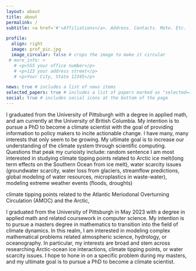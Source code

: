 ```yaml
---
layout: about
title: about
permalink: /
subtitle: <a href='#'>Affiliations</a>. Address. Contacts. Moto. Etc.

profile:
  align: right
  image: prof_pic.jpg
  image_circular: false # crops the image to make it circular
 # more_info: >
   # <p>555 your office number</p>
   # <p>123 your address street</p>
   # <p>Your City, State 12345</p>

news: true # includes a list of news items
selected_papers: true # includes a list of papers marked as "selected={true}"
social: true # includes social icons at the bottom of the page
---
```


I graduated from the University of Pittsburgh with a degree in applied math, and am currently at the University of British Columbia. My intention is to pursue a PhD to become a climate scientist with the goal of providing information to policy makers to incite actionable change. I have many, many interests that only seem to be growing. My ultimate goal is to increase our understanding of the climate system through scientific computing. Questions that peak my curioisty include: 
random sentence
 I am most interested in studying climate tipping points related to Arctic ice melt(long term effects on the Southern Ocean from ice melt), water scarcity issues (groundwater scarcity, water loss from glaciers, streamflow predictions, global modeling of water resources, microplastics in waste-water), modeling extreme weather events (floods, droughts)

 climate tipping points related to the Atlantic Meriodonal Overturning Circulation (AMOC) and the Arctic, 

I graduated from the University of Pittsburgh in May 2023 with a degree in applied math and related coursework in computer science. My intention is to pursue a masters degree in mathematics to transition into the field of climate dynamics. In this realm, I am interested in modeling complex mathematical problems related atmospheric science, hydrology, or oceanography. In particular, my interests are broad and stem across researching Arctic-ocean ice interactions, climate tipping points, or water scarcity issues. I hope to hone in on a specific problem during my masters, and my ultimate goal is to pursue a PhD to become a climate scientist. 